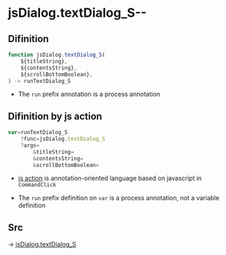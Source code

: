 # jsDialog.textDialog_S--

## Difinition

```js.js
function jsDialog.textDialog_S(
	${titleString},
	${contentsString},
	${scrollBottomBoolean},
) -> runTextDialog_S
```

- The `run` prefix annotation is a process annotation


## Difinition by js action

```js.js
var=runTextDialog_S
	?func=jsDialog.textDialog_S
	?args=
		&titleString=
		&contentsString=
		&scrollBottomBoolean=
```

- [js action](#) is annotation-oriented language based on javascript in `CommandClick`

- The `run` prefix definition on `var` is a process annotation, not a variable definition

## Src

-> [jsDialog.textDialog_S](https://github.com/puutaro/CommandClick/blob/master/app/src/main/java/com/puutaro/commandclick/fragment_lib/terminal_fragment/js_interface/dialog/JsDialog.kt#L124)


